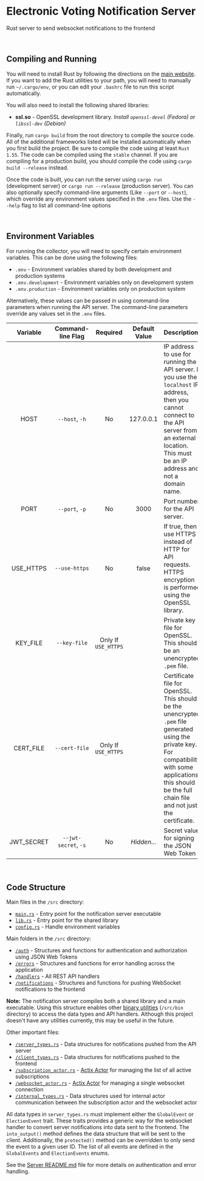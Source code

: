# Electronic Voting Notification Server

Rust server to send websocket notifications to the frontend

<br/>

## Compiling and Running

You will need to install Rust by following the directions on the [main website](https://www.rust-lang.org/tools/install).
If you want to add the Rust utilities to your path, you will need to manually run `~/.cargo/env`,
or you can edit your `.bashrc` file to run this script automatically.

You will also need to install the following shared libraries:

- **ssl.so** - OpenSSL development library. _Install `openssl-devel` (Fedora) or `libssl-dev` (Debian)_

Finally, run `cargo build` from the root directory to compile the source code.
All of the additional frameworks listed will be installed automatically when you first build the project.
Be sure to compile the code using at least `Rust 1.55`. The code can be compiled using the `stable` channel.
If you are compiling for a production build, you should compile the code using `cargo build --release` instead.

Once the code is built, you can run the server using `cargo run` (development server) or `cargo run --release` (production server).
You can also optionally specify command-line arguments (Like `--port` or `--host`), which override any environment values specified in the `.env` files.
Use the `--help` flag to list all command-line options

<br/>

## Environment Variables

For running the collector, you will need to specify certain environment variables.
This can be done using the following files:

- `.env` - Environment variables shared by both development and production systems
- `.env.development` - Environment variables only on development system
- `.env.production` - Environment variables only on production system

Alternatively, these values can be passed in using command-line parameters when running the API server.
The command-line parameters override any values set in the `.env` files.

|  Variable  |  Command-line Flag   |      Required       | Default Value | Description                                                                                                                                                                                                          |
| :--------: | :------------------: | :-----------------: | :-----------: | :------------------------------------------------------------------------------------------------------------------------------------------------------------------------------------------------------------------- |
|    HOST    |    `--host`, `-h`    |         No          |   127.0.0.1   | IP address to use for running the API server. If you use the `localhost` IP address, then you cannot connect to the API server from an external location. This must be an IP address and not a domain name.          |
|    PORT    |    `--port`, `-p`    |         No          |     3000      | Port number for the API server.                                                                                                                                                                                      |
| USE_HTTPS  |    `--use-https`     |         No          |     false     | If true, then use HTTPS instead of HTTP for API requests. HTTPS encryption is performed using the OpenSSL library.                                                                                                   |
|  KEY_FILE  |     `--key-file`     | Only If `USE_HTTPS` |               | Private key file for OpenSSL. This should be an unencrypted `.pem` file.                                                                                                                                             |
| CERT_FILE  |    `--cert-file`     | Only If `USE_HTTPS` |               | Certificate file for OpenSSL. This should be the unencrypted `.pem` file generated using the private key. For compatibility with some applications, this should be the full chain file and not just the certificate. |
| JWT_SECRET | `--jwt-secret`, `-s` |         No          |  _Hidden..._  | Secret value for signing the JSON Web Token                                                                                                                                                                          |

<br />

## Code Structure

Main files in the `/src` directory:

- [`main.rs`](/notifications/src/main.rs) - Entry point for the notification server executable
- [`lib.rs`](/notifications/src/lib.rs) - Entry point for the shared library
- [`config.rs`](/notifications/src/config.rs) - Handle environment variables

Main folders in the `/src` directory:

- [`/auth`](/notifications/src/auth) - Structures and functions for authentication and authorization using JSON Web Tokens
- [`/errors`](/notifications/src/errors) - Structures and functions for error handling across the application
- [`/handlers`](/notifications/src/handlers) - All REST API handlers
- [`/notifications`](/notifications/src/notifications) - Structures and functions for pushing WebSocket notifications to the frontend

**Note:** The notification server compiles both a shared library and a main executable.
Using this structure enables other [binary utilities](https://doc.rust-lang.org/cargo/guide/project-layout.html) (`/src/bin` directory) to access the data types and API handlers.
Although this project doesn't have any utilities currently, this may be useful in the future.

Other important files:

- [`/server_types.rs`](/notifications/src/notifications/server_types.rs) - Data structures for notifications pushed from the API server
- [`/client_types.rs`](/notifications/src/notifications/server_types.rs) - Data structures for notifications pushed to the frontend
- [`/subscription_actor.rs`](/notifications/src/notifications/subscription_actor.rs) - [Actix Actor](https://actix.rs/book/actix/) for managing the list of all active subscriptions
- [`/websocket_actor.rs`](/notifications/src/notifications/websocket_actor.rs) - [Actix Actor](https://actix.rs/book/actix/) for managing a single websocket connection
- [`/internal_types.rs`](/notifications/src/notifications/internal_types.rs) - Data structures used for internal actor communication between the subscription actor and the websocket actor

All data types in `server_types.rs` must implement either the `GlobalEvent` or `ElectionEvent` trait.
These traits provides a generic way for the websocket handler to convert server notifications into data sent to the frontend.
The `into_output()` method defines the data structure that will be sent to the client.
Additionally, the `protected()` method can be overridden to only send the event to a given user ID.
The list of all events are defined in the `GlobalEvents` and `ElectionEvents` enums.

See the [Server README.md](../server/README.md) file for more details on authentication and error handling.
